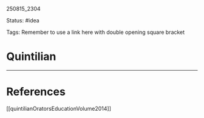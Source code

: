 
250815_2304

Status: #idea

Tags:
Remember to use a link here with double opening square bracket
# Quintilian


---
# References
[[quintilianOratorsEducationVolume2014]]


